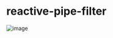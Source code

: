 # reactive-pipe-filter
![image](https://user-images.githubusercontent.com/102007590/197996015-f4644c98-5d0a-4dce-942d-8e2a4b96e1a1.png)
